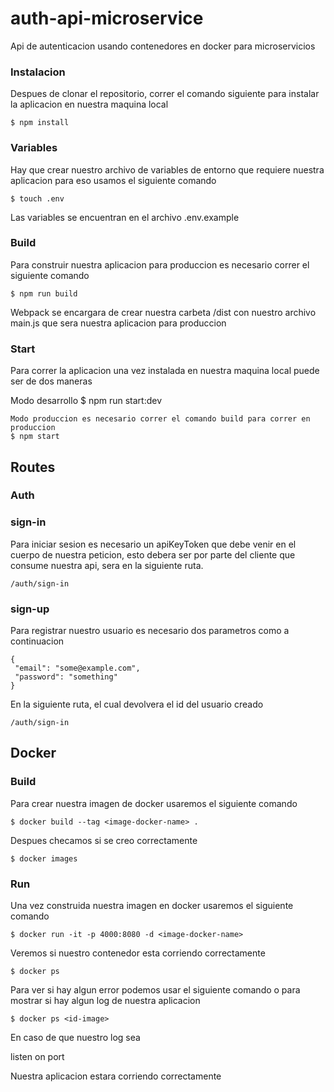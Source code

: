 #  auth-api-microservice

Api de autenticacion usando contenedores en docker para microservicios

### Instalacion
Despues de clonar el repositorio, correr el comando siguiente para instalar la aplicacion en nuestra maquina local

	$ npm install
			 
### Variables
Hay que crear nuestro archivo de variables de entorno que requiere nuestra aplicacion para eso usamos el siguiente comando

	$ touch .env

Las variables se encuentran en el archivo .env.example

### Build
Para construir nuestra aplicacion para produccion es necesario correr el siguiente comando

	$ npm run build

Webpack se encargara de crear nuestra carbeta /dist con nuestro archivo main.js que sera nuestra aplicacion para produccion
		
### Start
Para correr la aplicacion una vez instalada en nuestra maquina local puede ser de dos maneras

  Modo desarrollo 
	$ npm run start:dev

	Modo produccion es necesario correr el comando build para correr en produccion
	$ npm start

## Routes

### Auth

### sign-in 
Para iniciar sesion es necesario un apiKeyToken que debe venir en el cuerpo de nuestra peticion, esto debera ser por parte del cliente que consume nuestra api, sera en la siguiente ruta.

	/auth/sign-in

### sign-up 
Para registrar nuestro usuario es necesario dos parametros como a continuacion

	{
	 "email": "some@example.com",
	 "password": "something"
	}

En la siguiente ruta, el cual devolvera el id del usuario creado

	/auth/sign-in

## Docker

### Build
Para crear nuestra imagen de docker usaremos el siguiente comando

    $ docker build --tag <image-docker-name> . 


Despues checamos si se creo correctamente

    $ docker images


### Run
Una vez construida nuestra imagen en docker usaremos el siguiente comando

	$ docker run -it -p 4000:8080 -d <image-docker-name> 

Veremos si nuestro contenedor esta corriendo correctamente

	$ docker ps

Para ver si hay algun error podemos usar el siguiente comando o para mostrar si hay algun log de nuestra aplicacion

	$ docker ps <id-image>

En caso de que nuestro log sea

  listen on port <some-port>

Nuestra aplicacion estara corriendo correctamente